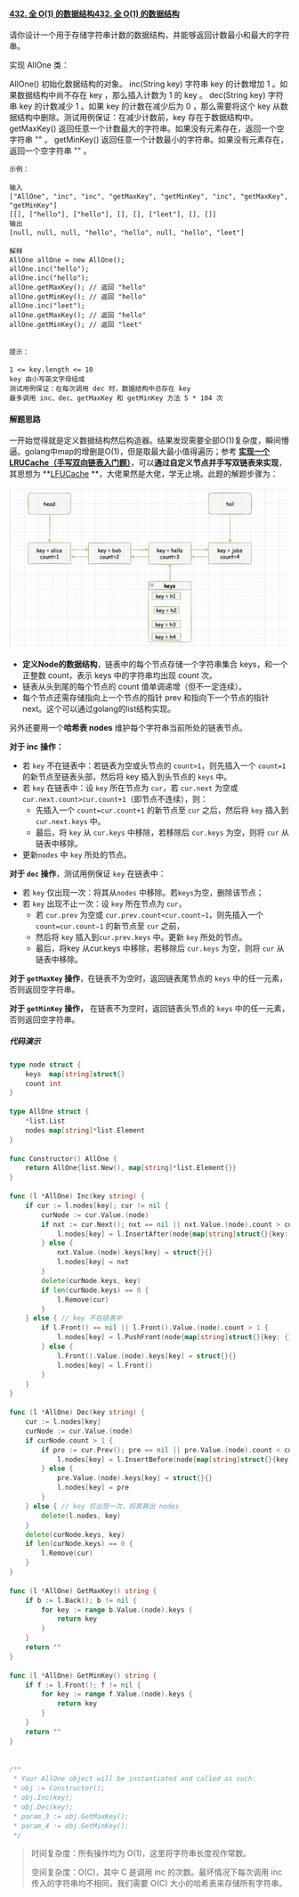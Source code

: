 #### [432. 全 O(1) 的数据结构](https://leetcode-cn.com/problems/all-oone-data-structure/)[432. 全 O(1) 的数据结构](https://leetcode-cn.com/problems/all-oone-data-structure/)

请你设计一个用于存储字符串计数的数据结构，并能够返回计数最小和最大的字符串。

实现 AllOne 类：

AllOne() 初始化数据结构的对象。
inc(String key) 字符串 key 的计数增加 1 。如果数据结构中尚不存在 key ，那么插入计数为 1 的 key 。
dec(String key) 字符串 key 的计数减少 1 。如果 key 的计数在减少后为 0 ，那么需要将这个 key 从数据结构中删除。测试用例保证：在减少计数前，key 存在于数据结构中。
getMaxKey() 返回任意一个计数最大的字符串。如果没有元素存在，返回一个空字符串 "" 。
getMinKey() 返回任意一个计数最小的字符串。如果没有元素存在，返回一个空字符串 "" 。

```
示例：

输入
["AllOne", "inc", "inc", "getMaxKey", "getMinKey", "inc", "getMaxKey", "getMinKey"]
[[], ["hello"], ["hello"], [], [], ["leet"], [], []]
输出
[null, null, null, "hello", "hello", null, "hello", "leet"]

解释
AllOne allOne = new AllOne();
allOne.inc("hello");
allOne.inc("hello");
allOne.getMaxKey(); // 返回 "hello"
allOne.getMinKey(); // 返回 "hello"
allOne.inc("leet");
allOne.getMaxKey(); // 返回 "hello"
allOne.getMinKey(); // 返回 "leet"


提示：

1 <= key.length <= 10
key 由小写英文字母组成
测试用例保证：在每次调用 dec 时，数据结构中总存在 key
最多调用 inc、dec、getMaxKey 和 getMinKey 方法 5 * 104 次
```

#### 解题思路

一开始觉得就是定义数据结构然后构造器。结果发现需要全部O(1)复杂度，瞬间懵逼。golang中map的增删是O(1)，但是取最大最小值得遍历；参考 **[实现一个 LRUCache（手写双向链表入门题）](https://leetcode-cn.com/link/?target=https%3A//mp.weixin.qq.com/s?__biz%3DMzU4NDE3MTEyMA%3D%3D%26mid%3D2247490403%26idx%3D1%26sn%3Ddd361a87d74eec4ca9ef97efe016c906)**，可以**通过自定义节点并手写双链表来实现**，其思想为  **[LFUCache](https://leetcode-cn.com/link/?target=https%3A//mp.weixin.qq.com/s?__biz%3DMzU4NDE3MTEyMA%3D%3D%26mid%3D2247486856%26idx%3D1%26sn%3D59b2ed57e4a75eac0e63fc0cf08bed5d) **，大佬果然是大佬，学无止境。此题的解题步骤为：

![image-20220317092129392](images/image-20220317092129392.png)

- **定义Node的数据结构**，链表中的每个节点存储一个字符串集合 keys，和一个正整数 count，表示 keys 中的字符串均出现 count 次。
- 链表从头到尾的每个节点的 count 值单调递增（但不一定连续）。
- 每个节点还需存储指向上一个节点的指针 prev 和指向下一个节点的指针 next。这个可以通过golang的list结构实现。

另外还要用一个**哈希表 nodes** 维护每个字符串当前所处的链表节点。

**对于 inc 操作：**

- 若 `key` 不在链表中：若链表为空或头节点的 `count>1`，则先插入一个 `count=1` 的新节点至链表头部，然后将 key 插入到头节点的 `keys` 中。
- 若 `key` 在链表中：设 `key` 所在节点为 `cur`，若 `cur.next` 为空或 `cur.next.count>cur.count+1`（即节点不连续），则：
    - 先插入一个 `count=cur.count+1` 的新节点至 `cur` 之后，然后将 `key` 插入到 `cur.next.keys` 中。
    - 最后，将 `key` 从 `cur.keys` 中移除，若移除后 `cur.keys` 为空，则将 `cur` 从链表中移除。
- 更新`nodes` 中 `key` 所处的节点。

**对于 `dec` 操作**，测试用例保证 `key` 在链表中：

- 若 `key` 仅出现一次：将其从`nodes` 中移除。若`keys`为空，删除该节点；
- 若 `key` 出现不止一次：设 `key` 所在节点为 `cur`，
    - 若 `cur.prev` 为空或 `cur.prev.count<cur.count−1`，则先插入一个 `count=cur.count−1` 的新节点至 `cur` 之前，
    - 然后将 `key` 插入到`cur.prev.keys` 中。更新 `key` 所处的节点。
    - 最后，将key 从cur.keys 中移除，若移除后 `cur.keys` 为空，则将 `cur` 从链表中移除。

**对于 `getMaxKey` 操作**，在链表不为空时，返回链表尾节点的 `keys` 中的任一元素，否则返回空字符串。

**对于 `getMinKey` 操作，** 在链表不为空时，返回链表头节点的 `keys` 中的任一元素，否则返回空字符串。



##### 代码演示

```go
type node struct {
    keys  map[string]struct{}
    count int
}

type AllOne struct {
    *list.List
    nodes map[string]*list.Element
}

func Constructor() AllOne {
    return AllOne{list.New(), map[string]*list.Element{}}
}

func (l *AllOne) Inc(key string) {
    if cur := l.nodes[key]; cur != nil {
        curNode := cur.Value.(node)
        if nxt := cur.Next(); nxt == nil || nxt.Value.(node).count > curNode.count+1 {
            l.nodes[key] = l.InsertAfter(node{map[string]struct{}{key: {}}, curNode.count + 1}, cur)
        } else {
            nxt.Value.(node).keys[key] = struct{}{}
            l.nodes[key] = nxt
        }
        delete(curNode.keys, key)
        if len(curNode.keys) == 0 {
            l.Remove(cur)
        }
    } else { // key 不在链表中
        if l.Front() == nil || l.Front().Value.(node).count > 1 {
            l.nodes[key] = l.PushFront(node{map[string]struct{}{key: {}}, 1})
        } else {
            l.Front().Value.(node).keys[key] = struct{}{}
            l.nodes[key] = l.Front()
        }
    }
}

func (l *AllOne) Dec(key string) {
    cur := l.nodes[key]
    curNode := cur.Value.(node)
    if curNode.count > 1 {
        if pre := cur.Prev(); pre == nil || pre.Value.(node).count < curNode.count-1 {
            l.nodes[key] = l.InsertBefore(node{map[string]struct{}{key: {}}, curNode.count - 1}, cur)
        } else {
            pre.Value.(node).keys[key] = struct{}{}
            l.nodes[key] = pre
        }
    } else { // key 仅出现一次，将其移出 nodes
        delete(l.nodes, key)
    }
    delete(curNode.keys, key)
    if len(curNode.keys) == 0 {
        l.Remove(cur)
    }
}

func (l *AllOne) GetMaxKey() string {
    if b := l.Back(); b != nil {
        for key := range b.Value.(node).keys {
            return key
        }
    }
    return ""
}

func (l *AllOne) GetMinKey() string {
    if f := l.Front(); f != nil {
        for key := range f.Value.(node).keys {
            return key
        }
    }
    return ""
}


/**
 * Your AllOne object will be instantiated and called as such:
 * obj := Constructor();
 * obj.Inc(key);
 * obj.Dec(key);
 * param_3 := obj.GetMaxKey();
 * param_4 := obj.GetMinKey();
 */
```

> 时间复杂度：所有操作均为 O(1)，这里将字符串长度视作常数。
>
> 空间复杂度：O(C)，其中 C 是调用 inc 的次数。最坏情况下每次调用 inc 传入的字符串均不相同，我们需要 O(C) 大小的哈希表来存储所有字符串。
>

